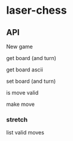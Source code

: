 # laser-chess

## API

New game

get board (and turn)

get board ascii

set board (and turn)

is move valid

make move

### stretch

list valid moves
